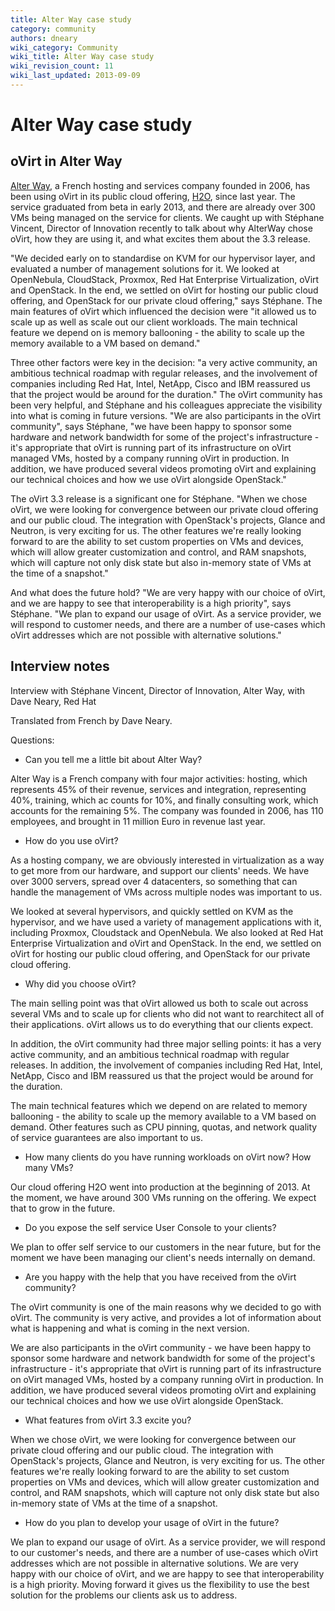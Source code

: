 ```yaml
---
title: Alter Way case study
category: community
authors: dneary
wiki_category: Community
wiki_title: Alter Way case study
wiki_revision_count: 11
wiki_last_updated: 2013-09-09
---
```


# Alter Way case study

## oVirt in Alter Way

[Alter Way](//alterway.fr), a French hosting and services company founded in 2006, has been using oVirt in its public cloud offering, [H2O](//h2o.alterway.fr/), since last year. The service graduated from beta in early 2013, and there are already over 300 VMs being managed on the service for clients. We caught up with Stéphane Vincent, Director of Innovation recently to talk about why AlterWay chose oVirt, how they are using it, and what excites them about the 3.3 release.

"We decided early on to standardise on KVM for our hypervisor layer, and evaluated a number of management solutions for it. We looked at OpenNebula, CloudStack, Proxmox, Red Hat Enterprise Virtualization, oVirt and OpenStack. In the end, we settled on oVirt for hosting our public cloud offering, and OpenStack for our private cloud offering," says Stéphane. The main features of oVirt which influenced the decision were "it allowed us to scale up as well as scale out our client workloads. The main technical feature we depend on is memory ballooning - the ability to scale up the memory available to a VM based on demand."

Three other factors were key in the decision: "a very active community, an ambitious technical roadmap with regular releases, and the involvement of companies including Red Hat, Intel, NetApp, Cisco and IBM reassured us that the project would be around for the duration." The oVirt community has been very helpful, and Stéphane and his colleagues appreciate the visibility into what is coming in future versions. "We are also participants in the oVirt community", says Stéphane, "we have been happy to sponsor some hardware and network bandwidth for some of the project's infrastructure - it's appropriate that oVirt is running part of its infrastructure on oVirt managed VMs, hosted by a company running oVirt in production. In addition, we have produced several videos promoting oVirt and explaining our technical choices and how we use oVirt alongside OpenStack."

The oVirt 3.3 release is a significant one for Stéphane. "When we chose oVirt, we were looking for convergence between our private cloud offering and our public cloud. The integration with OpenStack's projects, Glance and Neutron, is very exciting for us. The other features we're really looking forward to are the ability to set custom properties on VMs and devices, which will allow greater customization and control, and RAM snapshots, which will capture not only disk state but also in-memory state of VMs at the time of a snapshot."

And what does the future hold? "We are very happy with our choice of oVirt, and we are happy to see that interoperability is a high priority", says Stéphane. "We plan to expand our usage of oVirt. As a service provider, we will respond to customer needs, and there are a number of use-cases which oVirt addresses which are not possible with alternative solutions."

## Interview notes

Interview with Stéphane Vincent, Director of Innovation, Alter Way, with Dave Neary, Red Hat

Translated from French by Dave Neary.

Questions:

*   Can you tell me a little bit about Alter Way?

Alter Way is a French company with four major activities: hosting, which represents 45% of their revenue, services and integration, representing 40%, training, which ac counts for 10%, and finally consulting work, which accounts for the remaining 5%. The company was founded in 2006, has 110 employees, and brought in 11 million Euro in revenue last year.

*   How do you use oVirt?

As a hosting company, we are obviously interested in virtualization as a way to get more from our hardware, and support our clients' needs. We have over 3000 servers, spread over 4 datacenters, so something that can handle the management of VMs across multiple nodes was important to us.

We looked at several hypervisors, and quickly settled on KVM as the hypervisor, and we have used a variety of management applications with it, including Proxmox, Cloudstack and OpenNebula. We also looked at Red Hat Enterprise Virtualization and oVirt and OpenStack. In the end, we settled on oVirt for hosting our public cloud offering, and OpenStack for our private cloud offering.

*   Why did you choose oVirt?

The main selling point was that oVirt allowed us both to scale out across several VMs and to scale up for clients who did not want to rearchitect all of their applications. oVirt allows us to do everything that our clients expect.

In addition, the oVirt community had three major selling points: it has a very active community, and an ambitious technical roadmap with regular releases. In addition, the involvement of companies including Red Hat, Intel, NetApp, Cisco and IBM reassured us that the project would be around for the duration.

The main technical features which we depend on are related to memory ballooning - the ability to scale up the memory available to a VM based on demand. Other features such as CPU pinning, quotas, and network quality of service guarantees are also important to us.

*   How many clients do you have running workloads on oVirt now? How many VMs?

Our cloud offering H2O went into production at the beginning of 2013. At the moment, we have around 300 VMs running on the offering. We expect that to grow in the future.

*   Do you expose the self service User Console to your clients?

We plan to offer self service to our customers in the near future, but for the moment we have been managing our client's needs internally on demand.

*   Are you happy with the help that you have received from the oVirt community?

The oVirt community is one of the main reasons why we decided to go with oVirt. The community is very active, and provides a lot of information about what is happening and what is coming in the next version.

We are also participants in the oVirt community - we have been happy to sponsor some hardware and network bandwidth for some of the project's infrastructure - it's appropriate that oVirt is running part of its infrastructure on oVirt managed VMs, hosted by a company running oVirt in production. In addition, we have produced several videos promoting oVirt and explaining our technical choices and how we use oVirt alongside OpenStack.

*   What features from oVirt 3.3 excite you?

When we chose oVirt, we were looking for convergence between our private cloud offering and our public cloud. The integration with OpenStack's projects, Glance and Neutron, is very exciting for us. The other features we're really looking forward to are the ability to set custom properties on VMs and devices, which will allow greater customization and control, and RAM snapshots, which will capture not only disk state but also in-memory state of VMs at the time of a snapshot.

*   How do you plan to develop your usage of oVirt in the future?

We plan to expand our usage of oVirt. As a service provider, we will respond to our customer's needs, and there are a number of use-cases which oVirt addresses which are not possible in alternative solutions. We are very happy with our choice of oVirt, and we are happy to see that interoperability is a high priority. Moving forward it gives us the flexibility to use the best solution for the problems our clients ask us to address.
